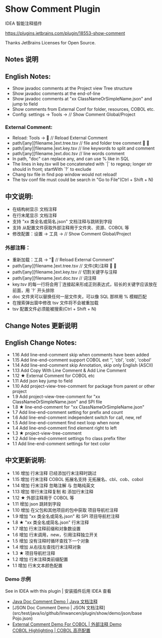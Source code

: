 # Show Comment Plugin
IDEA 智能注释插件

https://plugins.jetbrains.com/plugin/18553-show-comment

Thanks JetBrains Licenses for Open Source.

## Notes 说明

<h2>English Notes:</h2>
<ul>
<li>Show javadoc comments at the Project view Tree structure
<li>Show javadoc comments at the end-of-line
<li>Show javadoc comments at "xx ClassNameOrSimpleName.json" and jump to field
<li>Show comments from External Conf for folder, resources, COBOL etc.
<li>Config: settings -> Tools -> // Show Comment Global/Project
</ul>

<h3>External Comment:</h3>
<ul>
<li>Reload: Tools -> 🔄 // Reload External Comment
<li>path/[any][filename.]ext.tree.tsv // file and folder tree comment 📝 📁
<li>path/[any][filename.]ext.key.tsv  // line keywords to split and comment
<li>path/[any][filename.]ext.doc.tsv  // line words comment
<li>In path, "doc" can replace any, and can use % like in SQL
<li>The lines in key.tsv will be concatenated with `|` to regexp; longer str should in front; startWith `?` to exclude
<li>Chang tsv file in find pop window would not reload!
<li>The tsv conf file must could be search in "Go to File"(Ctrl + Shift + N)
</ul>


<h2>中文说明:</h2>
<ul>
<li>在结构树显示 文档注释
<li>在行末尾显示 文档注释
<li>支持 "xx 类全名或简名.json" 文档注释与跳转到字段
<li>支持 从配置文件获取外部注释用于文件夹、资源、COBOL 等
<li>修改配置：设置 -> 工具 -> // Show Comment Global/Project
</ul>

<h3>外部注释：</h3>
<ul>
<li>重新加载：工具 -> "🔄 // Reload External Comment"
<li>path/[any][filename.]ext.tree.tsv // 文件(夹)注释 📝 📁
<li>path/[any][filename.]ext.key.tsv  // 切割关键字与注释
<li>path/[any][filename.]ext.doc.tsv  // 词注释
<li>key.tsv 的每一行将会用`|`连接起来形成正则表达式，较长的关键字应该放在前面，用 `?` 开头排除
<li>doc 文件夹可以替换任何一层文件夹，可以像 SQL 那样用 % 模糊匹配
<li>在搜索弹出窗中修改 tsv 文件将不会被重加载
<li>tsv 配置文件必须能被搜索(Ctrl + Shift + N)
</ul>



## Change Notes 更新说明

<h2>English Change Notes:</h2>
<ul>
<li>1.16  Add line-end-comment  skip when comments have been added
<li>1.15  Add line-end-comment  support COBOL ext '', 'cbl', 'cob', 'cobol'
<li>1.14  Add line-end-comment  skip Annotation, skip only English (ASCII)
<li>1.13  Add Copy With Line Comment & Add Line Comment
<li>1.12   ★  External Comment for COBOL etc
<li>1.11  Add json key jump to field
<li>1.10  Add project-view-tree-comment  for package from parent or other project
<li>1.9   Add project-view-tree-comment  for "xx ClassNameOrSimpleName.json" and SPI file
<li>1.8    ★  line-end-comment  for "xx ClassNameOrSimpleName.json"
<li>1.7   Add line-end-comment  setting for prefix and count
<li>1.6   Add line-end-comment  independent switch for call, new, ref
<li>1.5   Add line-end-comment  find next loop when none
<li>1.4   Add line-end-comment  find element right to left
<li>1.3    ★  project-view-tree-comment
<li>1.2   Add line-end-comment  settings fro class prefix filter
<li>1.1   Add line-end-comment  settings for text color
</ul>

<h2>中文更新说明:</h2>
<ul>
<li>1.16  增加 行末注释 已经添加行末注释时跳过
<li>1.15  增加 行末注释 COBOL 拓展名支持 无拓展名、cbl、cob、cobol
<li>1.14  增加 行末注释 忽略注解 与 忽略纯英文
<li>1.13  增加 带行末注释复制 和 添加行末注释
<li>1.12   ★  外部注释用于 COBOL 等
<li>1.11  增加 json 跳转到字段
<li>1.10  增加 在父包和其他项目的包中获取 项目导航栏注释
<li>1.9   增加 "xx 类全名或简名.json" 和 SPI 项目导航栏注释
<li>1.8    ★  "xx 类全名或简名.json" 行末注释
<li>1.7   增加 行末注释前缀和对象数设置
<li>1.6   增加 行末调用，new，引用注释独立开关
<li>1.5   增加 没有注释时循环查找下一个对象
<li>1.4   增加 从右往左查找行末注释对象
<li>1.3    ★  项目导航栏注释
<li>1.2   增加 行末注释类前缀配置
<li>1.1   增加 行末文本颜色配置
</ul>



### Demo 示例

See in IDEA with this plugin | 安装插件后用 IDEA 查看

- [Java Doc Comment Demo | Java 文档注释](src/test/java/io/github/linwancen/plugin/show/demo/java/Call.java)
- [JSON Doc Comment Demo | JSON 文档注释](src/test/java/io/github/linwancen/plugin/show/demo/json/base Pojo.json)
- [External Comment Demo For COBOL | 外部注释 Demo](src/test/java/io/github/linwancen/plugin/show/demo/ext/cobol/demo/BASE.cbl)  
  [COBOL Highlighting | COBOL 高亮配置](src/test/java/io/github/linwancen/plugin/show/demo/ext/cobol/COBOL_IDEA.md)